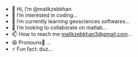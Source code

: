 - 👋 Hi, I’m @malikzebkhan
- 👀 I’m interested in coding...
- 🌱 I’m currently learning geosciences softwares...
- 💞️ I’m looking to collaborate on matlab...
- 📫 How to reach me malikzebkhan3@gmail.com...
- 😄 Pronouns🥇 ...
- ⚡ Fun fact: duz...

<!---
malikzebkhan/malikzebkhan is a ✨ special ✨ repository because its `README.md` (this file) appears on your GitHub profile.
You can click the Preview link to take a look at your changes.
--->

